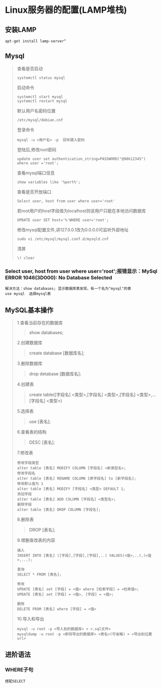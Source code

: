 # Linux服务器的配置(LAMP堆栈)
## 安装LAMP
```
apt-get install lamp-server^  
```
## Mysql

>查看是否启动  
>```
>systemctl status mysql  
>``` 
>启动命令  
>```
>systemctl start mysql   
>systemctl restart mysql  
>```
>默认用户名密码位置  
>```
>/etc/mysql/debian.cnf  
>```
>登录命令  
>```
>mysql -u <用户名> -p  回车键入密码  
>```
>登陆后,修改root密码  
>```
>update user set authentication_string=PASSWORD("@98k12345") where user ='root'; 
>```  
>查看mysql端口信息    
>```
>show variables like '%port%'; 
>```
>查看是否开放端口   
>```
>Select user, host from user where user='root'  
>```
>若root用户的host字段值为localhost则该用户只能在本地访问数据库
>```
>UPDATE user SET host='%'WHERE user='root';
>```
>修改mysql配置文件,讲127.0.0.1改为0.0.0.0可监听外部地址    
>```
>sudo vi /etc/mysql/mysql.conf.d/mysqld.cnf
>``` 
>清屏   
>```
>\! clear
>```
### Select user, host from user where user='root';报错显示：MySql ERROR 1046(3D000): No Database Selected  
```
解决方法：show databases; 显示数据库表发现，有一个名为"mysql"的表  
use mysql  选择mysql表  
```
## MySQL基本操作
>1.查看当前存在的数据库
>>show databases;  
>
>2.创建数据库
>>create database [数据库名];
>
>3.删除数据库
>>drop detabase [数据库名];
>
>4.创建表
>>create table([字段名] <类型>,[字段名] <类型>,[字段名] <类型>,...[字段名] <类型>)
>
>5.选择表
>>use [表名];
>
>6.查看表的结构
>>DESC [表名];
>
>7.修改表
>```
>修改字段类型  
>alter table [表名] MODIFY COLUMN [字段名] <新类型名>;  
>修改字段名  
>alter table [表名] RENAME COLUMN [原字段名] to [新字段名];
>修改默认值为 1
>alter table [表名] MODIFY [字段名] <类型> DEFAULT 1;
>添加字段  
>alter table [表名] ADD COLUMN [字段名] <类型名>;
>删除字段
>alter table [表名] DROP COLUMN [字段名];
>```
>8.删除表
>>DROP [表名];
>
>9.增删查改表的内容
>```
>插入  
>INSERT INTO [表名] ([字段],[字段],[字段],..) VALUES(<值>,..),(<值>,...);
>
>查询
>SELECT * FROM [表名];
>
>修改
>UPDATE [表名] set [字段] = <值> where [检索字段] = <检索值>;
>UPDATE [表名] set [字段] = <值>, [字段] = <值>;
>
>删除
>DELETE FROM [表名] where [字段] = <值>
>```
>10.导入和导出
>```
>mysql -u root -p <导入到的数据库> < <.sql文件>
>mysqldump -u root -p <即将导出的数据库> <表名>(可省略) > <导出到位置url>
>```
## 进阶语法
### WHERE子句
```
搭配SELECT

```